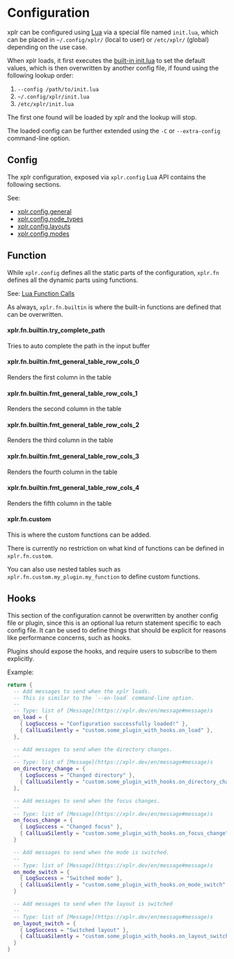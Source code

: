 # Configuration

xplr can be configured using [Lua][1] via a special file named `init.lua`,
which can be placed in `~/.config/xplr/` (local to user) or `/etc/xplr/`
(global) depending on the use case.

When xplr loads, it first executes the [built-in init.lua][2] to set the
default values, which is then overwritten by another config file, if found
using the following lookup order:

1. `--config /path/to/init.lua`
2. `~/.config/xplr/init.lua`
3. `/etc/xplr/init.lua`

The first one found will be loaded by xplr and the lookup will stop.

The loaded config can be further extended using the `-C` or `--extra-config`
command-line option.

[1]: https://www.lua.org
[2]: https://github.com/sayanarijit/xplr/blob/main/src/init.lua
[3]: https://xplr.dev/en/upgrade-guide

## Config

The xplr configuration, exposed via `xplr.config` Lua API contains the
following sections.

See:

- [xplr.config.general](https://xplr.dev/en/general-config)
- [xplr.config.node_types](https://xplr.dev/en/node_types)
- [xplr.config.layouts](https://xplr.dev/en/layouts)
- [xplr.config.modes](https://xplr.dev/en/modes)

## Function

While `xplr.config` defines all the static parts of the configuration,
`xplr.fn` defines all the dynamic parts using functions.

See: [Lua Function Calls](https://xplr.dev/en/lua-function-calls)

As always, `xplr.fn.builtin` is where the built-in functions are defined
that can be overwritten.

#### xplr.fn.builtin.try_complete_path

Tries to auto complete the path in the input buffer

#### xplr.fn.builtin.fmt_general_table_row_cols_0

Renders the first column in the table

#### xplr.fn.builtin.fmt_general_table_row_cols_1

Renders the second column in the table

#### xplr.fn.builtin.fmt_general_table_row_cols_2

Renders the third column in the table

#### xplr.fn.builtin.fmt_general_table_row_cols_3

Renders the fourth column in the table

#### xplr.fn.builtin.fmt_general_table_row_cols_4

Renders the fifth column in the table

#### xplr.fn.custom

This is where the custom functions can be added.

There is currently no restriction on what kind of functions can be defined
in `xplr.fn.custom`.

You can also use nested tables such as
`xplr.fn.custom.my_plugin.my_function` to define custom functions.

## Hooks

This section of the configuration cannot be overwritten by another config
file or plugin, since this is an optional lua return statement specific to
each config file. It can be used to define things that should be explicit
for reasons like performance concerns, such as hooks.

Plugins should expose the hooks, and require users to subscribe to them
explicitly.

Example:

```lua
return {
  -- Add messages to send when the xplr loads.
  -- This is similar to the `--on-load` command-line option.
  --
  -- Type: list of [Message](https://xplr.dev/en/message#message)s
  on_load = {
    { LogSuccess = "Configuration successfully loaded!" },
    { CallLuaSilently = "custom.some_plugin_with_hooks.on_load" },
  },

  -- Add messages to send when the directory changes.
  --
  -- Type: list of [Message](https://xplr.dev/en/message#message)s
  on_directory_change = {
    { LogSuccess = "Changed directory" },
    { CallLuaSilently = "custom.some_plugin_with_hooks.on_directory_change" },
  },

  -- Add messages to send when the focus changes.
  --
  -- Type: list of [Message](https://xplr.dev/en/message#message)s
  on_focus_change = {
    { LogSuccess = "Changed focus" },
    { CallLuaSilently = "custom.some_plugin_with_hooks.on_focus_change" },
  }

  -- Add messages to send when the mode is switched.
  --
  -- Type: list of [Message](https://xplr.dev/en/message#message)s
  on_mode_switch = {
    { LogSuccess = "Switched mode" },
    { CallLuaSilently = "custom.some_plugin_with_hooks.on_mode_switch" },
  }

  -- Add messages to send when the layout is switched
  --
  -- Type: list of [Message](https://xplr.dev/en/message#message)s
  on_layout_switch = {
    { LogSuccess = "Switched layout" },
    { CallLuaSilently = "custom.some_plugin_with_hooks.on_layout_switch" },
  }
}
```
